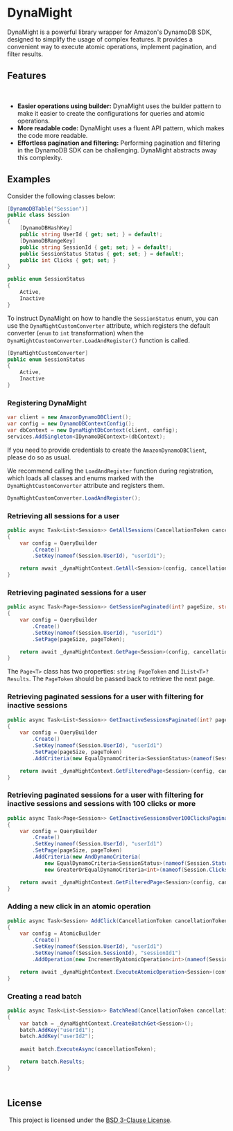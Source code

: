 # DynaMight

DynaMight is a powerful library wrapper for Amazon's DynamoDB SDK, designed to simplify the usage of complex features. It provides a convenient way to execute atomic operations, implement pagination, and filter results.
​
## Features
​
- **Easier operations using builder:** DynaMight uses the builder pattern to make it easier to create the configurations for queries and atomic operations.
- **More readable code:** DynaMight uses a fluent API pattern, which makes the code more readable.
- **Effortless pagination and filtering:** Performing pagination and filtering in the DynamoDB SDK can be challenging. DynaMight abstracts away this complexity.

## Examples

Consider the following classes below:

```cs
[DynamoDBTable("Session")]
public class Session
{
    [DynamoDBHashKey]
    public string UserId { get; set; } = default!;
    [DynamoDBRangeKey]
    public string SessionId { get; set; } = default!;
    public SessionStatus Status { get; set; } = default!;
    public int Clicks { get; set; }
}

public enum SessionStatus
{
    Active,
    Inactive
}
```

To instruct DynaMight on how to handle the `SessionStatus` enum, you can use the `DynaMightCustomConverter` attribute, which registers the default converter (`enum` to `int` transformation) when the `DynaMightCustomConverter.LoadAndRegister()` function is called.

```cs
[DynaMightCustomConverter]
public enum SessionStatus
{
    Active,
    Inactive
}
```

### Registering DynaMight

```cs
var client = new AmazonDynamoDBClient();
var config = new DynamoDBContextConfig();
var dbContext = new DynaMightDbContext(client, config);
services.AddSingleton<IDynamoDBContext>(dbContext);
```
If you need to provide credentials to create the `AmazonDynamoDBClient`, please do so as usual.

We recommend calling the `LoadAndRegister` function during registration, which loads all classes and enums marked with the `DynaMightCustomConverter` attribute and registers them.

```cs
DynaMightCustomConverter.LoadAndRegister();
```

### Retrieving all sessions for a user

```cs
public async Task<List<Session>> GetAllSessions(CancellationToken cancellationToken)
{
    var config = QueryBuilder
        .Create()
        .SetKey(nameof(Session.UserId), "userId1");

    return await _dynaMightContext.GetAll<Session>(config, cancellationToken);
}
```

### Retrieving paginated sessions for a user

```cs
public async Task<Page<Session>> GetSessionPaginated(int? pageSize, string? pageToken, CancellationToken cancellationToken)
{
    var config = QueryBuilder
        .Create()
        .SetKey(nameof(Session.UserId), "userId1")
        .SetPage(pageSize, pageToken);

    return await _dynaMightContext.GetPage<Session>(config, cancellationToken);
}
```

The `Page<T>` class has two properties: `string PageToken` and `IList<T>? Results`. The `PageToken` should be passed back to retrieve the next page.

### Retrieving paginated sessions for a user with filtering for inactive sessions

```cs
public async Task<List<Session>> GetInactiveSessionsPaginated(int? pageSize, string? pageToken, CancellationToken cancellationToken)
{
    var config = QueryBuilder
        .Create()
        .SetKey(nameof(Session.UserId), "userId1")
        .SetPage(pageSize, pageToken)
        .AddCriteria(new EqualDynamoCriteria<SessionStatus>(nameof(Session.Status), SessionStatus.Inactive));

    return await _dynaMightContext.GetFilteredPage<Session>(config, cancellationToken);
}
```
### Retrieving paginated sessions for a user with filtering for inactive sessions and sessions with 100 clicks or more

```cs
public async Task<Page<Session>> GetInactiveSessionsOver100ClicksPaginated(int? pageSize, string? pageToken, CancellationToken cancellationToken)
{
    var config = QueryBuilder
        .Create()
        .SetKey(nameof(Session.UserId), "userId1")
        .SetPage(pageSize, pageToken)
        .AddCriteria(new AndDynamoCriteria(
            new EqualDynamoCriteria<SessionStatus>(nameof(Session.Status), SessionStatus.Inactive),
            new GreaterOrEqualDynamoCriteria<int>(nameof(Session.Clicks), 100)));

    return await _dynaMightContext.GetFilteredPage<Session>(config, cancellationToken);
}
```

### Adding a new click in an atomic operation

```cs
public async Task<Session> AddClick(CancellationToken cancellationToken)
{
    var config = AtomicBuilder
        .Create()
        .SetKey(nameof(Session.UserId), "userId1")
        .SetKey(nameof(Session.SessionId), "sessionId1")
        .AddOperation(new IncrementByAtomicOperation<int>(nameof(Session.Clicks), 1));

    return await _dynaMightContext.ExecuteAtomicOperation<Session>(config, cancellationToken);
}
```

### Creating a read batch

```cs
public async Task<List<Session>> BatchRead(CancellationToken cancellationToken)
{
    var batch = _dynaMightContext.CreateBatchGet<Session>();
    batch.AddKey("userId1");
    batch.AddKey("userId2");
    
    await batch.ExecuteAsync(cancellationToken);

    return batch.Results;
}
```
​
## License
​
This project is licensed under the [BSD 3-Clause License](LICENSE).